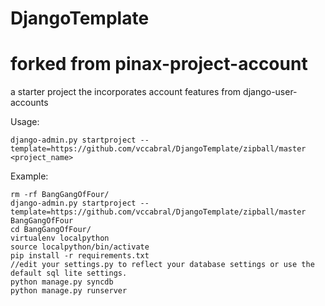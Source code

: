 DjangoTemplate
==============
forked from
pinax-project-account
=====================

a starter project the incorporates account features from django-user-accounts


Usage:

    django-admin.py startproject --template=https://github.com/vccabral/DjangoTemplate/zipball/master <project_name>

Example:

    rm -rf BangGangOfFour/
    django-admin.py startproject --template=https://github.com/vccabral/DjangoTemplate/zipball/master BangGangOfFour
    cd BangGangOfFour/
    virtualenv localpython
    source localpython/bin/activate
    pip install -r requirements.txt
    //edit your settings.py to reflect your database settings or use the default sql lite settings. 
    python manage.py syncdb
    python manage.py runserver
